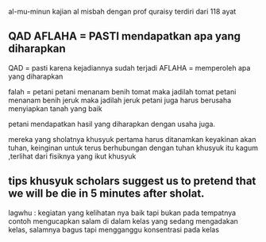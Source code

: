 al-mu-minun 
kajian al misbah dengan prof quraisy
terdiri dari 118 ayat

QAD AFLAHA = PASTI mendapatkan apa yang diharapkan
---------------
QAD = pasti karena kejadiannya sudah terjadi
AFLAHA = memperoleh apa yang diharapkan

falah = petani
petani menanam benih tomat maka jadilah tomat
petani menanam benih jeruk maka jadilah jeruk
petani juga harus berusaha menyiapkan tanah yang baik

petani mendapatkan hasil yang diharapkan dengan usaha juga.

mereka yang sholatnya khusyuk
pertama harus ditanamkan keyakinan akan tuhan, keinginan untuk terus berhubungan dengan tuhan
khusyuk itu kagum ,terlihat dari fisiknya yang ikut khusyuk

tips khusyuk
scholars suggest us to pretend that we will be die in 5 minutes after sholat.
-----
lagwhu : kegiatan yang kelihatan nya baik tapi bukan pada tempatnya 
contoh
mengucapkan salam di dalam kelas yang sedang mengadakan kelas, salamnya bagus tapi mengganggu konsentrasi pada kelas


